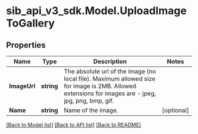 # sib_api_v3_sdk.Model.UploadImageToGallery
## Properties

Name | Type | Description | Notes
------------ | ------------- | ------------- | -------------
**ImageUrl** | **string** | The absolute url of the image (no local file). Maximum allowed size for image is 2MB. Allowed extensions for images are - jpeg, jpg, png, bmp, gif. | 
**Name** | **string** | Name of the image. | [optional] 

[[Back to Model list]](../README.md#documentation-for-models) [[Back to API list]](../README.md#documentation-for-api-endpoints) [[Back to README]](../README.md)


